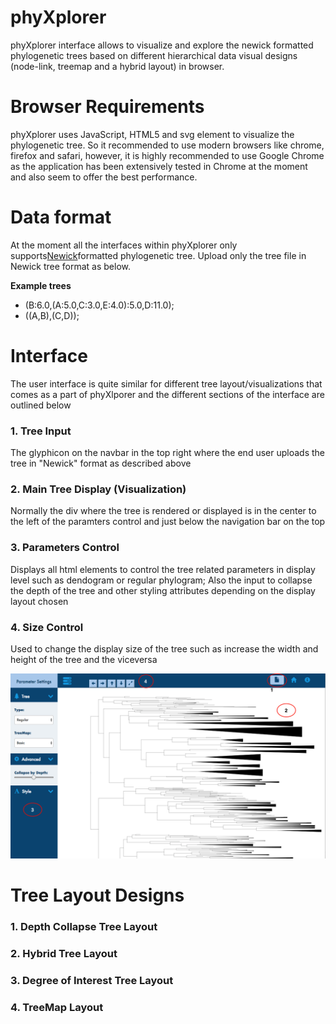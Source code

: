 

# **phyXplorer**

phyXplorer interface allows to visualize and explore the newick formatted phylogenetic trees based on different hierarchical data visual designs (node-link, treemap and a hybrid layout) in browser.


# **Browser Requirements**

phyXplorer uses JavaScript, HTML5 and svg element to visualize the phylogenetic tree. So it recommended to use modern browsers like chrome, firefox and safari, however, it is highly recommended to use Google Chrome as the application has been extensively tested in Chrome at the moment and also seem to offer the best performance.


# **Data format**

At the moment all the interfaces within phyXplorer only supports<a href="http://evolution.genetics.washington.edu/phylip/newicktree.html">Newick</a>formatted phylogenetic tree. Upload only the tree file in Newick tree format as below.
<p><b>Example trees </p></b>
<ul>
<li>(B:6.0,(A:5.0,C:3.0,E:4.0):5.0,D:11.0);
<li>((A,B),(C,D));
</ul>


# **Interface**

The user interface is quite similar for different tree layout/visualizations that comes as a part of phyXlporer and the different sections of the interface are outlined below


### 1. Tree Input

The glyphicon on the navbar in the top right where the end user uploads the tree in "Newick" format as described above

### 2. Main Tree Display (Visualization)

Normally the div where the tree is rendered or displayed is in the center to the left of the paramters control and just below the navigation bar on the top

### 3. Parameters Control

Displays all html elements to control the tree related parameters in display level such as dendogram or regular phylogram; Also the input to collapse the depth of the tree and other styling attributes
depending on the display layout chosen

### 4. Size Control

Used to change the display size of the tree such as increase the width and height of the tree and the viceversa


![alt text](assets/Interface_2.png "phyXplorer User Interface")


# **Tree Layout Designs**

### 1. Depth Collapse Tree Layout


### 2. Hybrid Tree Layout


### 3. Degree of Interest Tree Layout


### 4. TreeMap Layout
